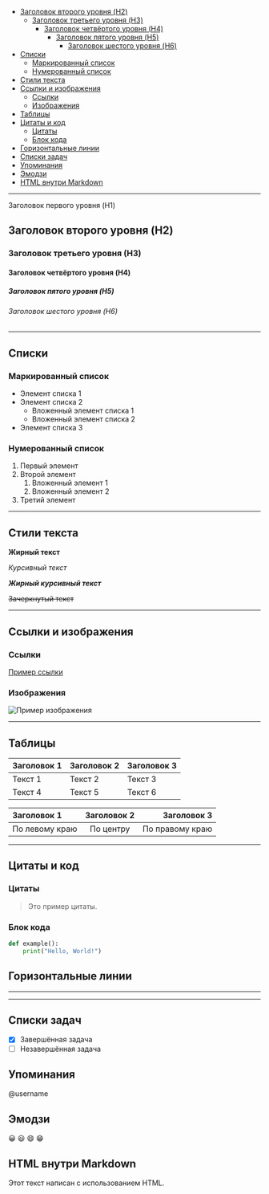 <!-- Table of contents -->
  * [Заголовок второго уровня (H2)](#заголовок-второго-уровня-h2)
    * [Заголовок третьего уровня (H3)](#заголовок-третьего-уровня-h3)
      * [Заголовок четвёртого уровня (H4)](#заголовок-четвёртого-уровня-h4)
        * [Заголовок пятого уровня (H5)](#заголовок-пятого-уровня-h5)
          * [Заголовок шестого уровня (H6)](#заголовок-шестого-уровня-h6)
  * [Списки](#списки)
    * [Маркированный список](#маркированный-список)
    * [Нумерованный список](#нумерованный-список)
  * [Стили текста](#стили-текста)
  * [Ссылки и изображения](#ссылки-и-изображения)
    * [Ссылки](#ссылки)
    * [Изображения](#изображения)
  * [Таблицы](#таблицы)
  * [Цитаты и код](#цитаты-и-код)
    * [Цитаты](#цитаты)
    * [Блок кода](#блок-кода)
  * [Горизонтальные линии](#горизонтальные-линии)
  * [Списки задач](#списки-задач)
  * [Упоминания](#упоминания)
  * [Эмодзи](#эмодзи)
  * [HTML внутри Markdown](#html-внутри-markdown)
<!-- Table of contents -->

---

Заголовок первого уровня (H1)

## Заголовок второго уровня (H2)

### Заголовок третьего уровня (H3)

#### Заголовок четвёртого уровня (H4)

##### Заголовок пятого уровня (H5)

###### Заголовок шестого уровня (H6)

---

## Списки

### Маркированный список
- Элемент списка 1
- Элемент списка 2
  - Вложенный элемент списка 1
  - Вложенный элемент списка 2
- Элемент списка 3

### Нумерованный список
1. Первый элемент
2. Второй элемент
   1. Вложенный элемент 1
   2. Вложенный элемент 2
3. Третий элемент

---

## Стили текста

**Жирный текст**

*Курсивный текст*

***Жирный курсивный текст***

~~Зачеркнутый текст~~

---

## Ссылки и изображения

### Ссылки
[Пример ссылки](https://www.example.com)

### Изображения
![Пример изображения](https://via.placeholder.com/150)

---

## Таблицы

| Заголовок 1 | Заголовок 2 | Заголовок 3 |
|-------------|-------------|-------------|
| Текст 1     | Текст 2     | Текст 3     |
| Текст 4     | Текст 5     | Текст 6     |

| Заголовок 1        | Заголовок 2 |        Заголовок 3 |
|:-------------------|:-----------:|-------------------:|
| По левому краю     |  По центру  |    По правому краю |

---

## Цитаты и код

### Цитаты
> Это пример цитаты.

### Блок кода
```python
def example():
    print("Hello, World!")
```

## Горизонтальные линии

---

---

## Списки задач

- [x] Завершённая задача
- [ ] Незавершённая задача

## Упоминания

@username

## Эмодзи

😀 😃 😄 😁

## HTML внутри Markdown

<p>Этот текст написан с использованием HTML.</p>

